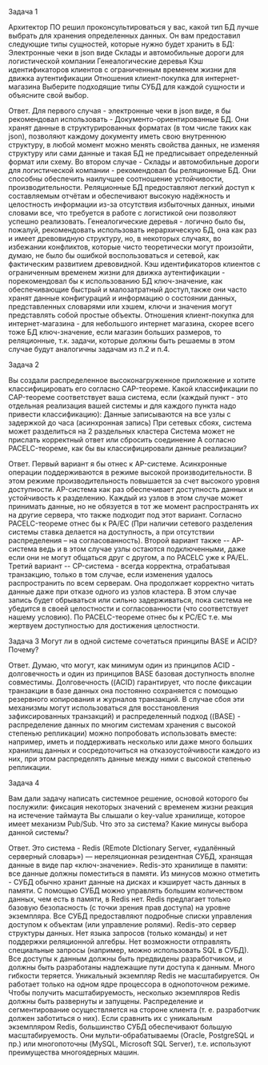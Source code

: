﻿Задача 1

Архитектор ПО решил проконсультироваться у вас, какой тип БД лучше выбрать для хранения определенных данных.
Он вам предоставил следующие типы сущностей, которые нужно будет хранить в БД:
Электронные чеки в json виде
Склады и автомобильные дороги для логистической компании
Генеалогические деревья
Кэш идентификаторов клиентов с ограниченным временем жизни для движка аутентификации
Отношения клиент-покупка для интернет-магазина
Выберите подходящие типы СУБД для каждой сущности и объясните свой выбор.

Ответ.
     Для первого случая - электронные чеки в json виде, я бы рекомендовал использовать - Документо-ориентированные БД. Они хранят данные в структурированных форматах (в том числе таких как json), позволяют каждому документу  иметь свою внутреннюю структуру, в любой момент можно менять свойства данных, не изменяя структуру или сами данные и такая БД не предписывает определенный формат или схему. 
     Во втором случае - Склады и автомобильные дороги для логистической компании - рекомендовал бы реляционные БД. Они способны обеспечить наилучшее соотношение устойчивости, производительности. Реляционные БД предоставляют легкий доступ к составляемым отчётам и обеспечивают высокую надёжность и целостность информации из-за отсутствия избыточных данных, иными словами все, что требуется в работе с логистикой они позволяют успешно реализовать.
    Генеалогические деревья - логично было бы, пожалуй, рекомендовать использовать иерархическую БД, она как раз и имеет древовидную структуру, но, в некоторых случаях, во избежании конфликтов, которые чисто теоретически могут произойти, думаю, не было бы ошибкой воспользоваться и сетевой, как фактическим развитием древовидной.
   Кэш идентификаторов клиентов с ограниченным временем жизни для движка аутентификации - порекомендовал бы к использованию БД ключ-значение, как обеспечивающие быстрый и малозатратный доступ,также они часто хранят данные конфигураций и информацию о состоянии данных, представленных словарями или хэшем, ключи и значения могут представлять собой простые объекты.
     Отношения клиент-покупка для интернет-магазина - для небольшого интернет магазина, скорее всего тоже БД ключ-значение, если магазин больших размеров, то реляционные, т.к. задачи, которые должны быть решаемы в этом случае будут аналогичны задачам из п.2 и п.4.   
     
Задача 2

Вы создали распределенное высоконагруженное приложение и хотите классифицировать его согласно CAP-теореме. Какой классификации по CAP-теореме соответствует ваша система, если (каждый пункт - это отдельная реализация вашей системы и для каждого пункта надо привести классификацию):
Данные записываются на все узлы с задержкой до часа (асинхронная запись)
При сетевых сбоях, система может разделиться на 2 раздельных кластера
Система может не прислать корректный ответ или сбросить соединение
А согласно PACELC-теореме, как бы вы классифицировали данные реализации?

Ответ.
     Первый вариант я бы отнес к AP-системе. Асинхронные операции поддерживаются в режиме высокой производительности. В этом режиме производительность повышается за счет высокого уровня доступности. AP-система как раз обеспечивает доступность данных и устойчивость к разделению. Каждый из узлов в этом случае может принимать данные, но не обязуется в тот же момент распространять их на другие сервера, что также подходит под этот вариант. Согласно PACELC-теореме отнес бы к PA/EC (При наличии сетевого разделения системы ставка делается на доступность, а при отсутствии распределения – на согласованность).
     Второй вариант также  -- AP-система ведь и в этом случае узлы остаются подключенными, даже если они не могут общаться друг с другом, а по PACELC уже к PA/EL. 
     Третий вариант -- CP-система  - всегда корректна, отрабатывая транзакцию, только в том случае, если изменения удалось распространить по всем серверам. Она продолжает корректно читать данные даже при отказе одного из узлов кластера. В этом случае запись будет обрываться или сильно задерживаться, пока система не убедится в своей целостности и согласованности (что соответствует нашему условию). По PACELC-теореме отнес бы к PC/EC т.е. мы жертвуем доступностью для достижения целостности.

Задача 3
Могут ли в одной системе сочетаться принципы BASE и ACID? Почему?

Ответ.
     Думаю, что могут, как минимум один из принципов ACID - долговечность и один из принципов BASE базовая доступность вполне совместимы. Долговечность ((ACID) гарантирует, что после фиксации транзакции в базе данных она постоянно сохраняется с помощью резервного копирования и журналов транзакций. В случае сбоя эти механизмы могут использоваться для восстановления зафиксированных транзакций) и  распределенный подход ((BASE) - распределение данных по многим системам хранения с высокой степенью репликации) можно попробовать использовать вместе: например, иметь и поддерживать несколько или даже много больших хранилищ данных и сосредоточиться на отказоустойчивости каждого из них, при этом распределять данные между ними с высокой степенью репликации.
 
Задача 4

Вам дали задачу написать системное решение, основой которого бы послужили:
фиксация некоторых значений с временем жизни
реакция на истечение таймаута
Вы слышали о key-value хранилище, которое имеет механизм Pub/Sub. Что это за система? Какие минусы выбора данной системы?

Ответ.
   Это система - Redis (REmote DIctionary Server, «удалённый серверный словарь») — нереляционная резидентная СУБД, хранящая данные в виде пар «ключ-значение». Redis-это хранилище в памяти: все данные должны поместиться в памяти. Из минусов можно отметить - СУБД обычно хранит данные на дисках и кэширует часть данных в памяти. С помощью СУБД можно управлять большим количеством данных, чем  есть в памяти, в Redis нет.
      Redis предлагает только базовую безопасность (с точки зрения прав доступа) на уровне экземпляра. Все СУБД предоставляют подробные списки управления доступом к объектам (или управление ролями). 
     Redis-это сервер структуры данных. Нет языка запросов (только команды) и нет поддержки реляционной алгебры. Нет возможности отправлять специальные запросы (например, можно использовать SQL в СУБД). Все доступы к данным должны быть предвидены разработчиком, и должны быть разработаны надлежащие пути доступа к данным. Много гибкости теряется.
     Уникальный экземпляр Redis не масштабируется. Он работает только на одном ядре процессора в однопоточном режиме. Чтобы получить масштабируемость, несколько экземпляров Redis должны быть развернуты и запущены. Распределение и сегментирование осуществляется на стороне клиента (т. е. разработчик должен заботиться о них). Если сравнить их с уникальным экземпляром Redis, большинство СУБД обеспечивают большую масштабируемость. Они мульти-обрабатываемы (Oracle, PostgreSQL и пр.) или многопоточны  (MySQL, Microsoft SQL Server), т.е. используют преимущества многоядерных машин.
 
 
     
     
 
 
 
 
 


